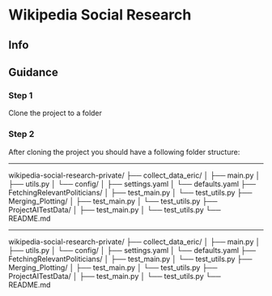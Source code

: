 # Wikipedia Social Research

## Info

## Guidance

### Step 1
Clone the project to a folder

### Step 2
After cloning the project you should have a following folder structure:

-----------------------------------------------------------------------
wikipedia-social-research-private/
├── collect_data_eric/
│   ├── main.py
│   ├── utils.py
│   └── config/
│       ├── settings.yaml
│       └── defaults.yaml
├── FetchingRelevantPoliticians/
│   ├── test_main.py
│   └── test_utils.py
├── Merging_Plotting/
│   ├── test_main.py
│   └── test_utils.py
├── ProjectAITestData/
│   ├── test_main.py
│   └── test_utils.py
└── README.md


-----------------------------------------------------------------------
wikipedia-social-research-private/ ├── collect_data_eric/ │ ├── main.py │ ├── utils.py │ └── config/ │ ├── settings.yaml │ └── defaults.yaml ├── FetchingRelevantPoliticians/ │ ├── test_main.py │ └── test_utils.py ├── Merging_Plotting/ │ ├── test_main.py │ └── test_utils.py ├── ProjectAITestData/ │ ├── test_main.py │ └── test_utils.py └── README.md

